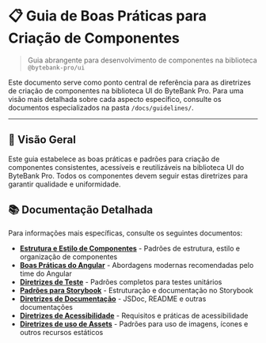 # 📋 Guia de Boas Práticas para Criação de Componentes

> Guia abrangente para desenvolvimento de componentes na biblioteca `@bytebank-pro/ui`

Este documento serve como ponto central de referência para as diretrizes de criação de componentes na biblioteca UI do ByteBank Pro. Para uma visão mais detalhada sobre cada aspecto específico, consulte os documentos especializados na pasta `/docs/guidelines/`.

---

## 🎯 Visão Geral

Este guia estabelece as boas práticas e padrões para criação de componentes consistentes, acessíveis e reutilizáveis na biblioteca UI do ByteBank Pro. Todos os componentes devem seguir estas diretrizes para garantir qualidade e uniformidade.

## 📚 Documentação Detalhada

Para informações mais específicas, consulte os seguintes documentos:

- [**Estrutura e Estilo de Componentes**](./guidelines/COMPONENT_STRUCTURE_GUIDELINES.md) - Padrões de estrutura, estilo e organização de componentes
- [**Boas Práticas do Angular**](./guidelines/ANGULAR_BEST_PRACTICES.md) - Abordagens modernas recomendadas pelo time do Angular
- [**Diretrizes de Teste**](./guidelines/TESTING_GUIDELINES.md) - Padrões completos para testes unitários
- [**Padrões para Storybook**](./guidelines/STORYBOOK_GUIDELINES.md) - Estruturação e documentação no Storybook
- [**Diretrizes de Documentação**](./guidelines/DOCUMENTATION_GUIDELINES.md) - JSDoc, README e outras documentações
- [**Diretrizes de Acessibilidade**](./guidelines/ACCESSIBILITY_GUIDELINES.md) - Requisitos e práticas de acessibilidade
- [**Diretrizes de uso de Assets**](./guidelines/ASSETS_GUIDELINES.md) - Padrões para uso de imagens, ícones e outros recursos estáticos
